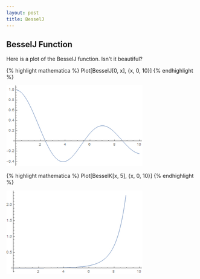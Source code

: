 ```yaml
---
layout: post
title: BesselJ
---
```


## BesselJ Function

Here is a plot of the BesselJ function. Isn't it beautiful?

{% highlight mathematica %}
Plot[BesselJ[0, x], {x, 0, 10}]
{% endhighlight %}

![Plot from Mathematica](/images/besselj-function.jpg)

{% highlight mathematica %}
Plot[BesselK[x, 5], {x, 0, 10}]
{% endhighlight %}

![Plot from Mathematica](/images/besselk-function.jpg)
